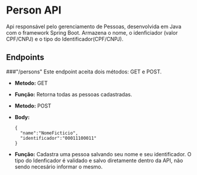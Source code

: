 ﻿# Person API

Api responsável pelo gerenciamento de Pessoas, desenvolvida em Java com o framework Spring Boot.
Armazena o nome, o idenficiador (valor CPF/CNPJ) e o tipo do Identificador(CPF/CNPJ).
## Endpoints


###"/persons"
Este endpoint aceita dois métodos: GET e POST.

- **Metodo:** GET
- **Função:** Retorna todas as pessoas cadastradas.


- **Metodo:** POST
- **Body:**
  ```
  {
    "name":"NomeFicticio",
    "identificador":"00011100011"
  }
    ```
- **Função:** Cadastra uma pessoa salvando seu nome e seu identificador.
O tipo do Idenficador é validado e salvo diretamente dentro da API, não sendo necesário informar o mesmo.
